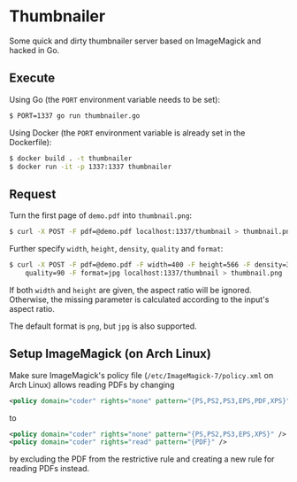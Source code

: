 # Thumbnailer

Some quick and dirty thumbnailer server based on ImageMagick and hacked
in Go.

## Execute

Using Go (the `PORT` environment variable needs to be set):

```bash
$ PORT=1337 go run thumbnailer.go
```

Using Docker (the `PORT` environment variable is already set in the Dockerfile):

```bash
$ docker build . -t thumbnailer
$ docker run -it -p 1337:1337 thumbnailer
```

## Request

Turn the first page of `demo.pdf` into `thumbnail.png`:

```bash
$ curl -X POST -F pdf=@demo.pdf localhost:1337/thumbnail > thumbnail.png
```

Further specify `width`, `height`, `density`, `quality` and `format`:

```bash
$ curl -X POST -F pdf=@demo.pdf -F width=400 -F height=566 -F density=300 -F \
    quality=90 -F format=jpg localhost:1337/thumbnail > thumbnail.png
```

If both `width` and `height` are given, the aspect ratio will be ignored.
Otherwise, the missing parameter is calculated according to the input's aspect
ratio.

The default format is `png`, but `jpg` is also supported.

## Setup ImageMagick (on Arch Linux)

Make sure ImageMagick's policy file (`/etc/ImageMagick-7/policy.xml` on Arch
Linux) allows reading PDFs by changing

```xml
<policy domain="coder" rights="none" pattern="{PS,PS2,PS3,EPS,PDF,XPS}" />
```

to


```xml
<policy domain="coder" rights="none" pattern="{PS,PS2,PS3,EPS,XPS}" />
<policy domain="coder" rights="read" pattern="{PDF}" />
```

by excluding the PDF from the restrictive rule and creating a new rule for
reading PDFs instead.
